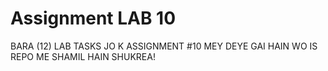 # Assignment LAB 10

BARA (12) LAB TASKS JO K ASSIGNMENT #10 MEY DEYE GAI HAIN WO IS REPO ME SHAMIL HAIN SHUKREA!
<br>

